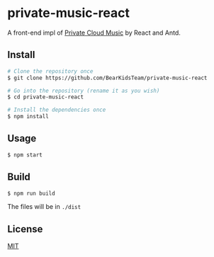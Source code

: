 # private-music-react
A front-end impl of [Private Cloud Music](https://github.com/BLumia/Private-Cloud-Music) by React and Antd.

## Install
``` bash
# Clone the repository once
$ git clone https://github.com/BearKidsTeam/private-music-react

# Go into the repository (rename it as you wish)
$ cd private-music-react

# Install the dependencies once
$ npm install
```

## Usage
``` bash
$ npm start
```

## Build
``` bash
$ npm run build
```
The files will be in ```./dist```
## License
[MIT](http://opensource.org/licenses/MIT)